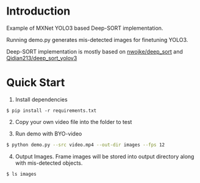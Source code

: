# Introduction

Example of MXNet YOLO3 based Deep-SORT implementation.

Running demo.py generates mis-detected images for finetuning YOLO3.

Deep-SORT implementation is mostly based on [nwojke/deep_sort](https://github.com/nwojke/deep_sort) and [Qidian213/deep_sort_yolov3](https://github.com/Qidian213/deep_sort_yolov3)

# Quick Start

1. Install dependencies

```
$ pip install -r requirements.txt
```

2. Copy your own video file into the folder to test

3. Run demo with BYO-video

```bash
$ python demo.py --src video.mp4 --out-dir images --fps 12
```

4. Output Images. Frame images will be stored into output directory along with mis-detected objects.

```bash
$ ls images
```
